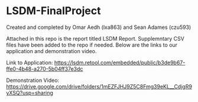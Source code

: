 # LSDM-FinalProject

Created and completed by Omar Aedh (lxa863) and Sean Adames (czu593)

Attached in this repo is the report titled LSDM Report.
Supplemntary CSV files have been added to the repo if needed.
Below are the links to our application and demonstration video.

Link to Application:
https://lsdm.retool.com/embedded/public/b3de9b67-ffe0-4b48-a270-5b04ff37e3dc

Demonstration Video:
https://drive.google.com/drive/folders/1mEZFJHJ9Z5C8Fmg39eKL__CdjgR9yXSQ?usp=sharing



